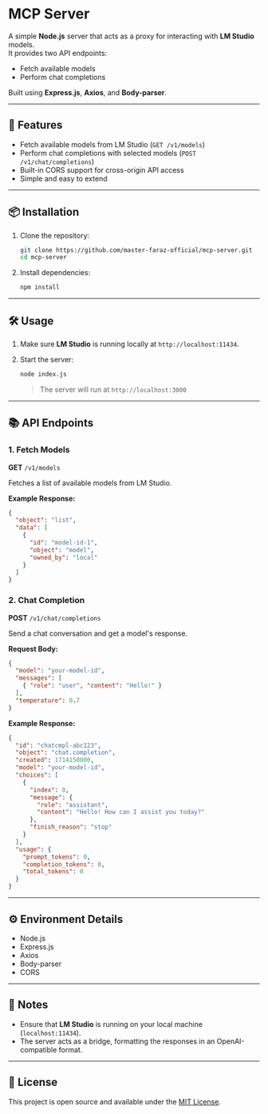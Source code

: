 
# MCP Server

A simple **Node.js** server that acts as a proxy for interacting with **LM Studio** models.  
It provides two API endpoints:
- Fetch available models
- Perform chat completions

Built using **Express.js**, **Axios**, and **Body-parser**.

---

## 🚀 Features

- Fetch available models from LM Studio (`GET /v1/models`)
- Perform chat completions with selected models (`POST /v1/chat/completions`)
- Built-in CORS support for cross-origin API access
- Simple and easy to extend

---

## 📦 Installation

1. Clone the repository:
   ```bash
   git clone https://github.com/master-faraz-official/mcp-server.git
   cd mcp-server
   ```

2. Install dependencies:
   ```bash
   npm install
   ```

---

## 🛠 Usage

1. Make sure **LM Studio** is running locally at `http://localhost:11434`.

2. Start the server:
   ```bash
   node index.js
   ```
   > The server will run at `http://localhost:3000`

---

## 📚 API Endpoints

### 1. Fetch Models

**GET** `/v1/models`

Fetches a list of available models from LM Studio.

**Example Response:**
```json
{
  "object": "list",
  "data": [
    {
      "id": "model-id-1",
      "object": "model",
      "owned_by": "local"
    }
  ]
}
```

### 2. Chat Completion

**POST** `/v1/chat/completions`

Send a chat conversation and get a model's response.

**Request Body:**
```json
{
  "model": "your-model-id",
  "messages": [
    { "role": "user", "content": "Hello!" }
  ],
  "temperature": 0.7
}
```

**Example Response:**
```json
{
  "id": "chatcmpl-abc123",
  "object": "chat.completion",
  "created": 1714150000,
  "model": "your-model-id",
  "choices": [
    {
      "index": 0,
      "message": {
        "role": "assistant",
        "content": "Hello! How can I assist you today?"
      },
      "finish_reason": "stop"
    }
  ],
  "usage": {
    "prompt_tokens": 0,
    "completion_tokens": 0,
    "total_tokens": 0
  }
}
```

---

## ⚙️ Environment Details

- Node.js
- Express.js
- Axios
- Body-parser
- CORS

---

## 📄 Notes

- Ensure that **LM Studio** is running on your local machine (`localhost:11434`).
- The server acts as a bridge, formatting the responses in an OpenAI-compatible format.

---

## 📜 License

This project is open source and available under the [MIT License](LICENSE).
